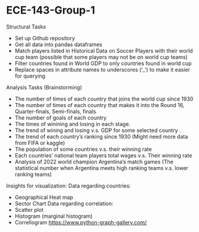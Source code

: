 # ECE-143-Group-1

Structural Tasks
- Set up Github repository
- Get all data into pandas dataframes
- Match players listed in Historical Data on Soccer Players with their world cup team (possible that some players may not be on world cup teams)
- Filter countries found in World GDP to only countries found in world cup
- Replace spaces in attribute names to underscores (‘_’) to make it easier for querying

Analysis Tasks (Brainstorming)
- The number of times of each country that joins the world cup since 1930
- The number of times of each country that makes it into the Round 16, Quarter-finals, Semi-finals, finals
- The number of goals of each country
- The times of winining and losing in each stage. 
- The trend of wining and losing v.s. GDP for some selected country . 
- The trend of each country’s ranking since 1930 (Might need more data from FIFA or kaggle)
- The population of some countries v.s. their winning rate
- Each countries’ national team players total wages v.s. Their winning rate
- Analysis of 2022 world champion Argentina’s match games (The statistical number when Argentina meets high ranking teams v.s. lower ranking teams)


Insights for visualization: 
Data regarding countries:
- Geographical Heat map
- Sector Chart
Data regarding correlation:
- Scatter plot
- Histogram (marginal histogram)
- Correllogram 
https://www.python-graph-gallery.com/
